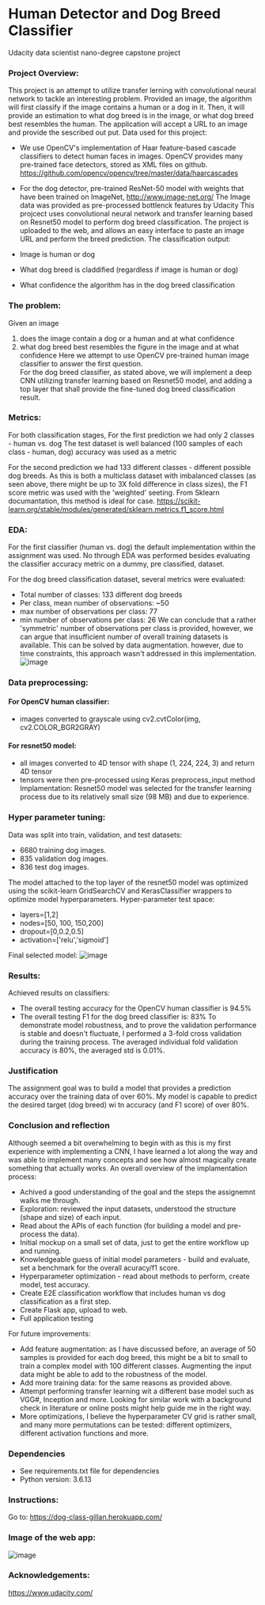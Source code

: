 # Human Detector and Dog Breed Classifier

Udacity data scientist nano-degree capstone project 


### Project Overview:
This project is an attempt to utilize transfer lerning with convolutional neural network to tackle an interesting problem.
Provided an image, the algorithm will first classify if the image contains a human or a dog in it.
Then, it will provide an estimation to what dog breed is in the image, or what dog breed best resembles the human.
The application will accept a URL to an image and provide the sescribed out put.
Data used for this project:
- We use OpenCV's implementation of Haar feature-based cascade classifiers to detect human faces in images.
OpenCV provides many pre-trained face detectors, stored as XML files on github.
https://github.com/opencv/opencv/tree/master/data/haarcascades
- For the dog detector, pre-trained ResNet-50 model with weights that have been trained on ImageNet,
http://www.image-net.org/
The Image data was provided as pre-processed bottlenck features by Udacity
This projcect uses convolutional neural network and transfer learning based on Resnet50 model to perform dog breed classification. The project is uploaded to the web, and allows an easy interface to paste an image URL and perform the breed prediction. The classification output:

-	Image is human or dog
-	What dog breed is claddified (regardless if image is human or dog)
-	What confidence the algorithm has in the dog breed classification
	
	
### The problem:
Given an image 
1. does the image contain a dog or a human and at what confidence
2. what dog breed best resembles the figure in the image and at what confidence
Here we attempt to use OpenCV pre-trained human image classifier to answer the first question.  
For the dog breed classifier, as stated above, we will implement a deep CNN utilizing transfer learning based on Resnet50 model, and adding a top layer that shall provide the fine-tuned dog breed classification result.	


### Metrics:
For both classification stages, 
For the first prediction we had only 2 classes - human vs. dog
The test dataset is well balanced (100 samples of each class - human, dog)
accuracy was used as a metric

For the second prediction we had 133 different classes - different possible dog breeds.
As this is both a multiclass dataset with imbalanced classes (as seen above, there might be up to 3X fold difference in class sizes), the F1 score metric was used with the 'weighted' seeting. From Sklearn documantation, this method is ideal for case.
https://scikit-learn.org/stable/modules/generated/sklearn.metrics.f1_score.html


### EDA:
For the first classifier (human vs. dog) the default implementation within the assignment was used. No through EDA was performed besides evaluating the classifier accuracy metric on a dummy, pre classified, dataset. 

For the dog breed classification dataset, several metrics were evaluated:
- Total number of classes: 133 different dog breeds
- Per class, mean number of observations: ~50
- max number of observations per class: 77
- min number of observations per class: 26
We can conclude that a rather 'symmetric' number of observations per class is provided, however, we can argue that insufficient number of overall training datasets is available. This can be solved by data augmentation. however, due to time constraints, this approach wasn't addressed in this implementation.	
![image](https://user-images.githubusercontent.com/69136925/124169429-ea991e00-daae-11eb-891a-13d62e4267ab.png)


### Data preprocessing:

#### For OpenCV human classifier:
- images converted to grayscale using cv2.cvtColor(img, cv2.COLOR_BGR2GRAY)

#### For resnet50 model:
- all images converted to 4D tensor with shape (1, 224, 224, 3) and return 4D tensor
- tensors were then pre-processed using Keras preprocess_input method	
Implamentation:
Resnet50 model was selected for the transfer learning process due to its relatively small size (98 MB) and due to experience.


### Hyper parameter tuning:
Data was split into train, validation, and test datasets:
- 6680 training dog images.
- 835 validation dog images.
- 836 test dog images. 

The model attached to the top layer of the resnet50 model was optimized using the scikit-learn GridSearchCV and KerasClassifier wrappers to optimize model hyperparameters.
Hyper-parameter test space:
- layers=[1,2]
- nodes=[50, 100, 150,200]
- dropout=[0,0.2,0.5]
- activation=['relu','sigmoid']

Final selected model:
![image](https://user-images.githubusercontent.com/69136925/123932307-fcd56800-d999-11eb-8f94-e9a26c5bd146.png)


### Results:
Achieved results on classifiers:
-	The overall testing accuracy for the OpenCV human classifier is 94.5% 
-	The overall testing F1 for the dog breed classifier is: 83%
To demonstrate model robustness, and to prove the validation performance is stable and doesn't fluctuate, I performed a 3-fold cross validation during the training process. 
The averaged individual fold validation accuracy is 80%, the averaged std is 0.01%.


### Justification
The assignment goal was to build a model that provides a prediction accuracy over the training data of over 60%. My model is capable to predict the desired target (dog breed) wi tn accuracy (and F1 score) of over 80%. 


### Conclusion and reflection
Although seemed a bit overwhelming to begin with as this is my first experience with implementing a CNN, I have learned a lot along the way and was able to implement many concepts and see how almost magically create something that actually works.
An overall overview of the implamentation process:
- Achived a good understanding of the goal and the steps the assignemnt walks me through.
- Exploration: reviewed the input datasets, understood the structure (shape and size) of each input.
- Read about the APIs of each function (for building a model and pre-process the data).
- Initial mockup on a small set of data, just to get the entire workflow up and running.
- Knowledgeable guess of initial model parameters - build and evaluate, set a benchmark for the overall acuracy/f1 score.
- Hyperparameter optimization - read about methods to perform, create model, test accuracy.
- Create E2E classification workflow that includes human vs dog classification as a first step.   
- Create Flask app, upload to web.
- Full application testing


For future improvements:
-	Add feature augmentation: as I have discussed before, an average of 50 samples is provided for each dog breed, this might be a bit to small to train a complex model with 100 different classes. Augmenting the input data might be able to add to the robustness of the model.
-	Add more training data: for the same reasons as provided above.
-	Attempt performing transfer learning wit a different base model such as VGG#, Inception and more. Looking for similar work with a background check in literature or online posts might help guide me in the right way.
-	More optimizations, I believe the hyperparameter CV grid is rather small, and many more permutations can be tested: different optimizers, different activation functions and more.


### Dependencies
- See requirements.txt file for dependencies
- Python version: 3.6.13


### Instructions:
Go to: https://dog-class-gillan.herokuapp.com/


### Image of the web app:
![image](https://user-images.githubusercontent.com/69136925/123932512-33ab7e00-d99a-11eb-947e-3945da69a1e9.png)

### Acknowledgements:
https://www.udacity.com/
